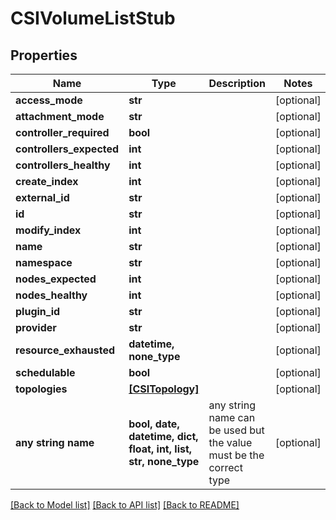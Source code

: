 # CSIVolumeListStub


## Properties
Name | Type | Description | Notes
------------ | ------------- | ------------- | -------------
**access_mode** | **str** |  | [optional] 
**attachment_mode** | **str** |  | [optional] 
**controller_required** | **bool** |  | [optional] 
**controllers_expected** | **int** |  | [optional] 
**controllers_healthy** | **int** |  | [optional] 
**create_index** | **int** |  | [optional] 
**external_id** | **str** |  | [optional] 
**id** | **str** |  | [optional] 
**modify_index** | **int** |  | [optional] 
**name** | **str** |  | [optional] 
**namespace** | **str** |  | [optional] 
**nodes_expected** | **int** |  | [optional] 
**nodes_healthy** | **int** |  | [optional] 
**plugin_id** | **str** |  | [optional] 
**provider** | **str** |  | [optional] 
**resource_exhausted** | **datetime, none_type** |  | [optional] 
**schedulable** | **bool** |  | [optional] 
**topologies** | [**[CSITopology]**](CSITopology.md) |  | [optional] 
**any string name** | **bool, date, datetime, dict, float, int, list, str, none_type** | any string name can be used but the value must be the correct type | [optional]

[[Back to Model list]](../README.md#documentation-for-models) [[Back to API list]](../README.md#documentation-for-api-endpoints) [[Back to README]](../README.md)


